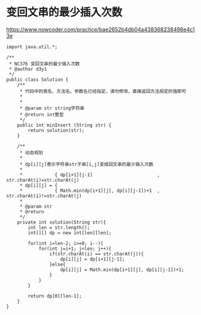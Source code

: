 # 变回文串的最少插入次数
https://www.nowcoder.com/practice/bae2652b4db04a438368238498e4c13e

    import java.util.*;
    
    /**
     * NC376 变回文串的最少插入次数
     * @author d3y1
     */
    public class Solution {
        /**
         * 代码中的类名、方法名、参数名已经指定，请勿修改，直接返回方法规定的值即可
         *
         *
         * @param str string字符串
         * @return int整型
         */
        public int minInsert (String str) {
            return solution(str);
        }
    
        /**
         * 动态规划
         *
         * dp[i][j]表示字符串str子串[i,j]变成回文串的最少插入次数
         * 
         *            { dp[i+1][j-1]                        , str.charAt(i)=str.charAt(j)
         * dp[i][j] = {
         *            { Math.min(dp[i+1][j], dp[i][j-1])+1  , str.charAt(i)!=str.charAt(j)
         *            
         * @param str
         * @return
         */
        private int solution(String str){
            int len = str.length();
            int[][] dp = new int[len][len];
    
            for(int i=len-2; i>=0; i--){
                for(int j=i+1; j<len; j++){
                    if(str.charAt(i) == str.charAt(j)){
                        dp[i][j] = dp[i+1][j-1];
                    }else{
                        dp[i][j] = Math.min(dp[i+1][j], dp[i][j-1])+1;
                    }
                }
            }
    
            return dp[0][len-1];
        }
    }
    

